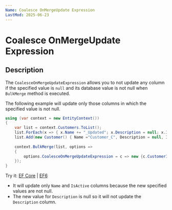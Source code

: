 ```yaml
---
Name: Coalesce OnMergeUpdate Expression
LastMod: 2025-06-23
---
```


# Coalesce OnMergeUpdate Expression

## Description

The `CoalesceOnMergeUpdateExpression` allows you to not update any column if the specified value is `null` and its database value is not null when `BulkMerge` method is executed.

The following example will update only those columns in which the specified value is not null.

```csharp
using (var context = new EntityContext())
{
    var list = context.Customers.ToList();
    list.ForEach(x => { x.Name += "_Updated"; x.Description = null; x.IsActive = false;});
    list.Add(new Customer() { Name ="Customer_C", Description = null, IsActive = false});
    
    context.BulkMerge(list, options => 
    {
        options.CoalesceOnMergeUpdateExpression = c => new {c.CustomerID, c.Description};
    });                  
}
```

Try it: [EF Core](https://dotnetfiddle.net/Sy3rfx) | [EF6](https://dotnetfiddle.net/JOrTfP)

 - It will update only `Name` and `IsActive` columns because the new specified values are not null.
 - The new value for `Description` is null so it will not update the `Description` column.
